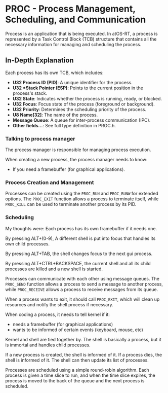 # PROC - Process Management, Scheduling, and Communication

Process is an application that is being executed. In atOS-RT, a process is represented by a Task Control Block (TCB) structure that contains all the necessary information for managing and scheduling the process.

## In-Depth Explanation

Each process has its own TCB, which includes:
- **U32 Process ID (PID)**: A unique identifier for the process.
- **U32 *Stack Pointer (ESP)**: Points to the current position in the process's stack.
- **U32 State**: Indicates whether the process is running, ready, or blocked.
- **U32 Focus**: Focus state of the process (foreground or background).
- **U32 Priority**: Determines the scheduling priority of the process.
- **U8 Name[32]**: The name of the process.
- **Message Queue**: A queue for inter-process communication (IPC).
- **Other fields...**: See full type definition in PROC.h.

### Talking to process manager
The process manager is responsible for managing process execution.

When creating a new process, the process manager needs to know:
- If you need a framebuffer (for graphical applications).

### Process Creation and Management
Processes can be created using the `PROC_RUN` and `PROC_RUNW` for extended options. The `PROC_EXIT` function allows a process to terminate itself, while `PROC_KILL` can be used to terminate another process by its PID.

### Scheduling

My thoughts were:
Each process has its own framebuffer if it needs one. 

By pressing ALT+(0-9), A different shell is put into focus that handles its own child processes.

By pressing ALT+TAB, the shell changes focus to the next gui process.

By pressing ALT+CTRL+BACKSPACE, the current shell and all its child processes are killed and a new shell is started.

Processes can communicate with each other using message queues. The `PROC_SEND` function allows a process
to send a message to another process, while `PROC_RECEIVE` allows a process to receive messages from its queue.

When a process wants to exit, it should call `PROC_EXIT`, which will clean up resources and notify the shell process if necessary.

When coding a process, it needs to tell kernel if it:
- needs a framebuffer (for graphical applications)
- wants to be informed of certain events (keyboard, mouse, etc)

Kernel and shell are tied together by. The shell is basically a process, but it is immortal and handles child processes. 

If a new process is created, the shell is informed of it. If a process dies, the shell is informed of it. The shell can then update its list of processes.

Processes are scheduled using a simple round-robin algorithm. Each process is given a time slice to run, and when the time slice expires, the process is moved to the back of the queue and the next process is scheduled.

